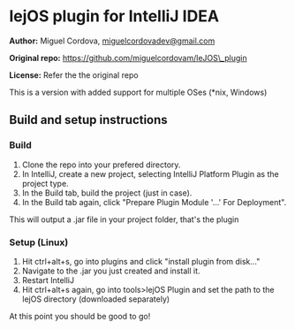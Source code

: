 # lejOS plugin for IntelliJ IDEA

**Author:** Miguel Cordova, miguelcordovadev@gmail.com

**Original repo:** https://github.com/miguelcordovam/leJOS\_plugin

**License:** Refer the the original repo

This is a version with added support for multiple OSes (*nix, Windows)

## Build and setup instructions

### Build

1. Clone the repo into your prefered directory.
2. In IntelliJ, create a new project, selecting IntelliJ Platform Plugin as the project type.
3. In the Build tab, build the project (just in case).
4. In the Build tab again, click "Prepare Plugin Module '...' For Deployment".

This will output a .jar file in your project folder, that's the plugin

### Setup (Linux)

1. Hit ctrl+alt+s, go into plugins and click "install plugin from disk..."
2. Navigate to the .jar you just created and install it.
3. Restart IntelliJ
4. Hit ctrl+alt+s again, go into tools>lejOS Plugin and set the path to the lejOS directory (downloaded separately)

At this point you should be good to go!
